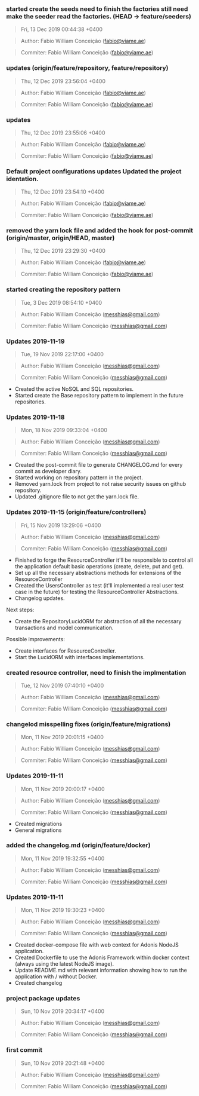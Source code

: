 ### started create the seeds need to finish the factories still need make the seeder read the factories. (HEAD -> feature/seeders)
>Fri, 13 Dec 2019 00:44:38 +0400

>Author: Fabio William Conceição (fabio@viame.ae)

>Commiter: Fabio William Conceição (fabio@viame.ae)




### updates (origin/feature/repository, feature/repository)
>Thu, 12 Dec 2019 23:56:04 +0400

>Author: Fabio William Conceição (fabio@viame.ae)

>Commiter: Fabio William Conceição (fabio@viame.ae)




### updates
>Thu, 12 Dec 2019 23:55:06 +0400

>Author: Fabio William Conceição (fabio@viame.ae)

>Commiter: Fabio William Conceição (fabio@viame.ae)




### Default project configurations updates Updated the project identation.
>Thu, 12 Dec 2019 23:54:10 +0400

>Author: Fabio William Conceição (fabio@viame.ae)

>Commiter: Fabio William Conceição (fabio@viame.ae)




### removed the yarn lock file and added the hook for post-commit (origin/master, origin/HEAD, master)
>Thu, 12 Dec 2019 23:29:30 +0400

>Author: Fabio William Conceição (fabio@viame.ae)

>Commiter: Fabio William Conceição (fabio@viame.ae)




### started creating the repository pattern
>Tue, 3 Dec 2019 08:54:10 +0400

>Author: Fabio William Conceição (messhias@gmail.com)

>Commiter: Fabio William Conceição (messhias@gmail.com)




### Updates 2019-11-19
>Tue, 19 Nov 2019 22:17:00 +0400

>Author: Fabio William Conceição (messhias@gmail.com)

>Commiter: Fabio William Conceição (messhias@gmail.com)

- Created the active NoSQL and SQL repositories.
- Started create the Base repository pattern to implement in the future repositories.



### Updates 2019-11-18
>Mon, 18 Nov 2019 09:33:04 +0400

>Author: Fabio William Conceição (messhias@gmail.com)

>Commiter: Fabio William Conceição (messhias@gmail.com)

- Created the post-commit file to generate CHANGELOG.md for every commit as developer diary.
- Started working on repository pattern in the project.
- Removed yarn.lock from project to not raise security issues on github repository.
- Updated .gitignore file to not get the yarn.lock file.



### Updates 2019-11-15 (origin/feature/controllers)
>Fri, 15 Nov 2019 13:29:06 +0400

>Author: Fabio William Conceição (messhias@gmail.com)

>Commiter: Fabio William Conceição (messhias@gmail.com)

- Finished to forge the ResourceController it'll be responsible to control all the
application default basic operations (create, delete, put and get).
- Set up all the necessary abstractions methods for extensions of the ResourceController
- Created the UsersController as test (it'll implemented a real user test case in the future) for testing the
ResourceController Abstractions.
- Changelog updates.

Next steps:

- Create the RepositoryLucidORM for abstraction of all the necessary transactions and model communication.

Possible improvements:
- Create interfaces for ResourceController.
- Start the LucidORM with interfaces implementations.



### created resource controller, need to finish the implmentation
>Tue, 12 Nov 2019 07:40:10 +0400

>Author: Fabio William Conceição (messhias@gmail.com)

>Commiter: Fabio William Conceição (messhias@gmail.com)




### changelod misspelling fixes (origin/feature/migrations)
>Mon, 11 Nov 2019 20:01:15 +0400

>Author: Fabio William Conceição (messhias@gmail.com)

>Commiter: Fabio William Conceição (messhias@gmail.com)




### Updates 2019-11-11
>Mon, 11 Nov 2019 20:00:17 +0400

>Author: Fabio William Conceição (messhias@gmail.com)

>Commiter: Fabio William Conceição (messhias@gmail.com)

- Created migrations
- General migrations



### added the changelog.md (origin/feature/docker)
>Mon, 11 Nov 2019 19:32:55 +0400

>Author: Fabio William Conceição (messhias@gmail.com)

>Commiter: Fabio William Conceição (messhias@gmail.com)




### Updates 2019-11-11
>Mon, 11 Nov 2019 19:30:23 +0400

>Author: Fabio William Conceição (messhias@gmail.com)

>Commiter: Fabio William Conceição (messhias@gmail.com)

- Created docker-compose file with web context for Adonis NodeJS application.
- Created Dockerfile to use the Adonis Framework within docker context (always using the latest NodeJS image).
- Update README.md with relevant information showing how to run the application with / without Docker.
- Created changelog



### project package updates
>Sun, 10 Nov 2019 20:34:17 +0400

>Author: Fabio William Conceição (messhias@gmail.com)

>Commiter: Fabio William Conceição (messhias@gmail.com)




### first commit
>Sun, 10 Nov 2019 20:21:48 +0400

>Author: Fabio William Conceição (messhias@gmail.com)

>Commiter: Fabio William Conceição (messhias@gmail.com)




